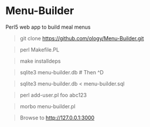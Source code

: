 # Menu-Builder
Perl5 web app to build meal menus

> git clone https://github.com/ology/Menu-Builder.git

> perl Makefile.PL

> make installdeps

> sqlite3 menu-builder.db  # Then ^D

> sqlite3 menu-builder.db < menu-builder.sql

> perl add-user.pl foo abc123

> morbo menu-builder.pl

> Browse to http://127.0.0.1:3000
